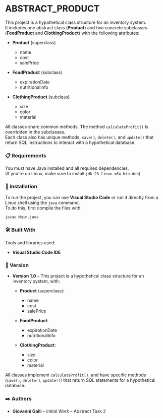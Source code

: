 # ABSTRACT_PRODUCT

This project is a hypothetical class structure for an inventory system.  
It includes one abstract class (**Product**) and two concrete subclasses (**FoodProduct** and **ClothingProduct**) with the following attributes:

- **Product** (superclass)  
  - name  
  - cost  
  - salePrice  

- **FoodProduct** (subclass)  
  - expirationDate  
  - nutritionalInfo  

- **ClothingProduct** (subclass)  
  - size  
  - color  
  - material  

All classes share common methods. The method `calculateProfit()` is overridden in the subclasses.  
Each class also has unique methods: `save()`, `delete()`, and `update()` that return SQL instructions to interact with a hypothetical database.

### 📋 Requirements

You must have Java installed and all required dependencies.  
(If you're on Linux, make sure to install `jdk-23_linux-x64_bin.deb`)

### 🔧 Installation

To run the project, you can use **Visual Studio Code** or run it directly from a Linux shell using the `java` command.  
To do this, first compile the files with:

```bash
javac Main.java
```

### 🛠️ Built With

Tools and libraries used:

- **Visual Studio Code IDE**

### 📌 Version

- **Version 1.0** – This project is a hypothetical class structure for an inventory system, with:  
  - **Product** (superclass):  
    - name  
    - cost  
    - salePrice  

  - **FoodProduct**:  
    - expirationDate  
    - nutritionalInfo  

  - **ClothingProduct**:  
    - size  
    - color  
    - material  

All classes implement `calculateProfit()`, and have specific methods (`save()`, `delete()`, `update()`) that return SQL statements for a hypothetical database.

### ✒️ Authors

- **Giovanni Galli** – *Initial Work* – Abstract Task 2

